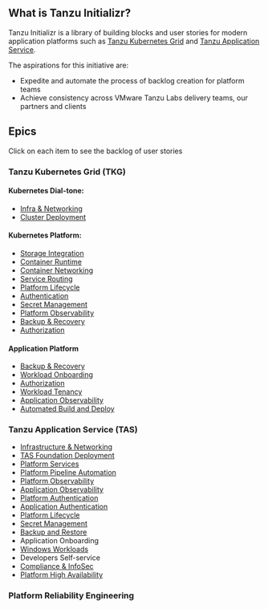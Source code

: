 
## What is Tanzu Initializr?

Tanzu Initializr is a library of building blocks and user stories for modern application platforms such as [Tanzu Kubernetes Grid](https://docs.vmware.com/en/VMware-Tanzu-Kubernetes-Grid/index.html) and [Tanzu Application Service](https://docs.pivotal.io/application-service/). 

The aspirations for this initiative are:	
- Expedite and automate the process of backlog creation for platform teams
- Achieve consistency across VMware Tanzu Labs delivery teams, our partners and clients


## Epics
Click on each item to see the backlog of user stories

### Tanzu Kubernetes Grid (TKG)
#### Kubernetes Dial-tone:
- [Infra & Networking](./tkg/infra-networking.md)
- [Cluster Deployment](./tkg/cluster-deployment.md)
#### Kubernetes Platform:
- [Storage Integration](./tkg/storage-integration.md)
- [Container Runtime](tkg/runtime.md)
- [Container Networking](tkg/container-networking.md)
- [Service Routing](tkg/service-routing.md)
- [Platform Lifecycle](tkg/platform-lifecycle.md)
- [Authentication](tkg/authentication.md)
- [Secret Management](tkg/secret-management.md)
- [Platform Observability](tkg/observability.md)
- [Backup & Recovery](/tkg/backup-recovery.md)
- [Authorization](tkg/authorization.md)
#### Application Platform
- [Backup & Recovery](/tkg/backup-recovery.md)
- [Workload Onboarding](tkg/workload-onboarding.md)
- [Authorization](tkg/authorization.md)
- [Workload Tenancy](tkg/workload-tenancy.md)
- [Application Observability](tkg/observability.md)
- [Automated Build and Deploy](tkg/automated-build-deploy.md)

### Tanzu Application Service (TAS) 
- [Infrastructure & Networking](tas/infrastructure-networking.md) 
- [TAS Foundation Deployment](tas/tas-foundation-deployment.md)
- [Platform Services](tas/platform-services.md)
- [Platform Pipeline Automation](tas/automation-pipeline.md)
- [Platform Observability](tas/observability.md)
- [Application Observability](tas/observability.md)
- [Platform Authentication](tas/platform-authentication.md)
- [Application Authentication](tas/application-authentication.md)
- [Platform Lifecycle](tas/platform-lifecycle.md)
- [Secret Management](tas/secret-management.md)
- [Backup and Restore](tas/backup-restore.md)
- Application Onboarding
- [Windows Workloads](tas/windows-workloads.md)
- Developers Self-service
- [Compliance & InfoSec](tas/security-compliance.md)
- [Platform High Availability](#)


### Platform Reliability Engineering
